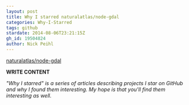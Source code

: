 ```yaml
---
layout: post
title: Why I starred naturalatlas/node-gdal
categories: Why-I-Starred
tags: github
stardate: 2014-08-06T23:21:15Z
gh_id: 19504824
author: Nick Peihl
---
```


[naturalatlas/node-gdal](star.repo.html_url)

**WRITE CONTENT**

*"Why I starred" is a series of articles describing projects I star on GitHub and why I found them interesting. My hope is that you'll find them interesting as well.*

